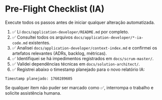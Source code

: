 # Pre-Flight Checklist (IA)

Execute todos os passos antes de iniciar qualquer alteração automatizada.

1. ✅ Li `docs/application-developer/README.md` por completo.
2. ✅ Consultei todos os arquivos `docs/application-developer/*-ia-code.md` existentes.
3. ✅ Analisei `docs/application-developer/context-index.md` e confirmei os artefatos relevantes (ADRs, backlog, métricas).
4. ✅ Identifiquei se há impedimentos registrados em `docs/scrum-master/`.
5. ✅ Validei dependências técnicas em `docs/solution-architect/`.
6. ✅ Registrei abaixo o timestamp planejado para o novo relatório IA:

```
Timestamp planejado: 1760289605
```

Se qualquer item não puder ser marcado como ✅, interrompa o trabalho e solicite assistência humana.
